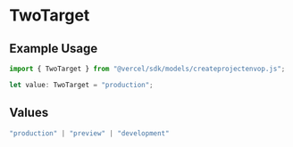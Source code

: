 # TwoTarget

## Example Usage

```typescript
import { TwoTarget } from "@vercel/sdk/models/createprojectenvop.js";

let value: TwoTarget = "production";
```

## Values

```typescript
"production" | "preview" | "development"
```